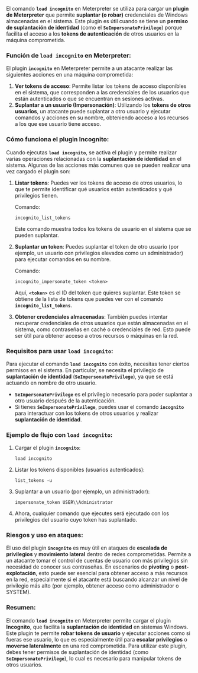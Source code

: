El comando **`load incognito`** en Meterpreter se utiliza para cargar un **plugin de Meterpreter** que permite **suplantar (o robar)** credenciales de Windows almacenadas en el sistema. Este plugin es útil cuando se tiene un **permiso de suplantación de identidad** (como el **`SeImpersonatePrivilege`**) porque facilita el acceso a los **tokens de autenticación** de otros usuarios en la máquina comprometida.

### Función de **`load incognito`** en Meterpreter:

El plugin **`incognito`** en Meterpreter permite a un atacante realizar las siguientes acciones en una máquina comprometida:

1. **Ver tokens de acceso**: Permite listar los tokens de acceso disponibles en el sistema, que corresponden a las credenciales de los usuarios que están autenticados o que se encuentran en sesiones activas.
2. **Suplantar a un usuario (Impersonación)**: Utilizando los **tokens de otros usuarios**, un atacante puede suplantar a otro usuario y ejecutar comandos y acciones en su nombre, obteniendo acceso a los recursos a los que ese usuario tiene acceso.

### Cómo funciona el plugin **Incognito**:

Cuando ejecutas **`load incognito`**, se activa el plugin y permite realizar varias operaciones relacionadas con la **suplantación de identidad** en el sistema. Algunas de las acciones más comunes que se pueden realizar una vez cargado el plugin son:

1. **Listar tokens**: Puedes ver los tokens de acceso de otros usuarios, lo que te permite identificar qué usuarios están autenticados y qué privilegios tienen.
    
    Comando:
    
    ```shell
    incognito_list_tokens
    ```
    
    Este comando muestra todos los tokens de usuario en el sistema que se pueden suplantar.
    
2. **Suplantar un token**: Puedes suplantar el token de otro usuario (por ejemplo, un usuario con privilegios elevados como un administrador) para ejecutar comandos en su nombre.
    
    Comando:
    
    ```shell
    incognito_impersonate_token <token>
    ```
    
    Aquí, **`<token>`** es el ID del token que quieres suplantar. Este token se obtiene de la lista de tokens que puedes ver con el comando **`incognito_list_tokens`**.
    
3. **Obtener credenciales almacenadas**: También puedes intentar recuperar credenciales de otros usuarios que están almacenadas en el sistema, como contraseñas en caché o credenciales de red. Esto puede ser útil para obtener acceso a otros recursos o máquinas en la red.
    

### Requisitos para usar **`load incognito`**:

Para ejecutar el comando **`load incognito`** con éxito, necesitas tener ciertos permisos en el sistema. En particular, se necesita el privilegio de **suplantación de identidad** (**`SeImpersonatePrivilege`**), ya que se está actuando en nombre de otro usuario.

- **`SeImpersonatePrivilege`** es el privilegio necesario para poder suplantar a otro usuario después de la autenticación.
- Si tienes **`SeImpersonatePrivilege`**, puedes usar el comando **`incognito`** para interactuar con los tokens de otros usuarios y realizar **suplantación de identidad**.

### Ejemplo de flujo con **`load incognito`**:

1. Cargar el plugin **`incognito`**:
    
    ```shell
    load incognito
    ```
    
2. Listar los tokens disponibles (usuarios autenticados):
    
    ```shell
    list_tokens -u
    ```
    
3. Suplantar a un usuario (por ejemplo, un administrador):
    
    ```shell
    impersonate_token USER\\Administrator
    ```
    
4. Ahora, cualquier comando que ejecutes será ejecutado con los privilegios del usuario cuyo token has suplantado.

### Riesgos y uso en ataques:

El uso del plugin **`incognito`** es muy útil en ataques de **escalada de privilegios** y **movimiento lateral** dentro de redes comprometidas. Permite a un atacante tomar el control de cuentas de usuario con más privilegios sin necesidad de conocer sus contraseñas. En escenarios de **pivoting** o **post-explotación**, esto puede ser esencial para obtener acceso a más recursos en la red, especialmente si el atacante está buscando alcanzar un nivel de privilegio más alto (por ejemplo, obtener acceso como administrador o SYSTEM).

### Resumen:

El comando **`load incognito`** en Meterpreter permite cargar el plugin **Incognito**, que facilita la **suplantación de identidad** en sistemas Windows. Este plugin te permite **robar tokens de usuario** y ejecutar acciones como si fueras ese usuario, lo que es especialmente útil para **escalar privilegios** o **moverse lateralmente** en una red comprometida. Para utilizar este plugin, debes tener permisos de suplantación de identidad (como **`SeImpersonatePrivilege`**), lo cual es necesario para manipular tokens de otros usuarios.